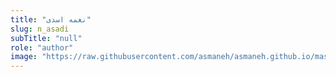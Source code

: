 ```yaml
--- 
title: "نغمه اسدی" 
slug: n_asadi 
subTitle: "null" 
role: "author" 
image: "https://raw.githubusercontent.com/asmaneh/asmaneh.github.io/master/assets/img/authors/n_asadi.jfif" 
--- 
```

